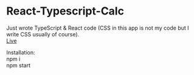 # React-Typescript-Calc

Just wrote TypeScript & React code (CSS in this app is not my code but I write CSS usually of course).
<br><a href="https://react-typescript-calcuator.azurewebsites.net/"  target="blank">Live<a/>

Installation:\
npm i\
npm start

